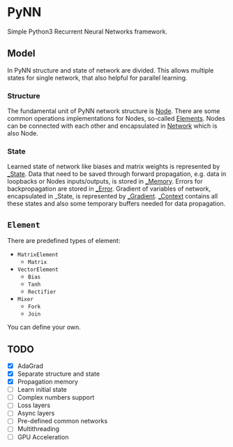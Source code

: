 # PyNN

Simple Python3 Recurrent Neural Networks framework.

## Model
In PyNN structure and state of network are divided. This allows multiple states for single network, that also helpful for parallel learning.

### Structure
The fundamental unit of PyNN network structure is [Node](#Node). 
There are some common operations implementations for Nodes, so-called [Elements](#Element). 
Nodes can be connected with each other and encapsulated in [Network](#Network) which is also Node.

### State
Learned state of network like biases and matrix weights is represented by [_State](#_State). 
Data that need to be saved through forward propagation, e.g. data in loopbacks or Nodes inputs/outputs, is stored in [_Memory](#_Memory). 
Errors for backpropagation are stored in [_Error](#_Error).
Gradient of variables of network, encapsulated in _State, is represented by [_Gradient](#_Gradient).
[_Context](#_Context) contains all these states and also some temporary buffers needed for data propagation.

## `Element`

There are predefined types of element:

+ `MatrixElement`
    + `Matrix`
+ `VectorElement`
    + `Bias`
    + `Tanh`
    + `Rectifier`
+ `Mixer`
    + `Fork`
    + `Join`

You can define your own.

## TODO
- [x] AdaGrad
- [x] Separate structure and state
- [x] Propagation memory
- [ ] Learn initial state
- [ ] Complex numbers support
- [ ] Loss layers
- [ ] Async layers
- [ ] Pre-defined common networks
- [ ] Multithreading
- [ ] GPU Acceleration
